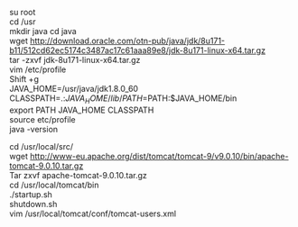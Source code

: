 su root  
cd /usr  
mkdir java
cd java  
wget http://download.oracle.com/otn-pub/java/jdk/8u171-b11/512cd62ec5174c3487ac17c61aaa89e8/jdk-8u171-linux-x64.tar.gz  
tar -zxvf jdk-8u171-linux-x64.tar.gz  
vim /etc/profile  
Shift +g   
JAVA_HOME=/usr/java/jdk1.8.0_60  
CLASSPATH=.:$JAVA_HOME/lib/  
PATH=$PATH:$JAVA_HOME/bin  
export PATH JAVA_HOME CLASSPATH  
source etc/profile  
java -version  


cd /usr/local/src/  
wget http://www-eu.apache.org/dist/tomcat/tomcat-9/v9.0.10/bin/apache-tomcat-9.0.10.tar.gz  
Tar zxvf apache-tomcat-9.0.10.tar.gz  
cd /usr/local/tomcat/bin  
./startup.sh  
shutdown.sh  
vim /usr/local/tomcat/conf/tomcat-users.xml  
<tomcat-users>   
<user name="admin" password="admin" roles="admin-gui,manager-gui" /> </tomcat-users>  
